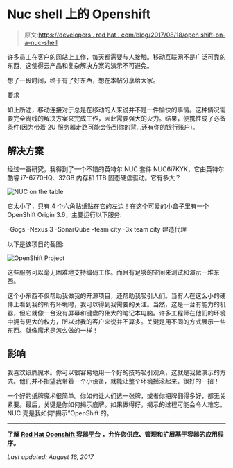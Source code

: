 # Nuc shell 上的 Openshift

> 原文:[https://developers . red hat . com/blog/2017/08/18/open shift-on-a-nuc-shell](https://developers.redhat.com/blog/2017/08/18/openshift-on-a-nuc-shell)

许多员工在客户的网站上工作，每天都需要与人接触。移动互联网不是广泛可靠的东西，这使得云产品和复杂解决方案的演示不可避免。

想了一段时间，终于有了好东西，想在本帖分享给大家。

要求

如上所述，移动连接对于总是在移动的人来说并不是一件愉快的事情。这种情况需要完全离线的解决方案来完成工作，因此需要强大的火力。结果，便携性成了必备条件(因为带着 2U 服务器走路可能会伤到你的背...还有你的银行账户)。

## 解决方案

经过一番研究，我得到了一个不错的英特尔 NUC 套件 NUC6i7KYK，它由英特尔酷睿 i7-6770HQ、32GB 内存和 1TB 固态硬盘驱动。它有多大？

![NUC on the table](../Images/574d4a4f43199bf130c3b2cb68c0ac34.png)

它太小了，只有 4 个六角贴纸贴在它的左边！在这个可爱的小盒子里有一个 OpenShift Origin 3.6，主要运行以下服务:

-Gogs
-Nexus 3
-SonarQube
-team city
-3x team city 建造代理

以下是该项目的截图:

![OpenShift Project](../Images/0973172e605ecdc8d8327ec13341f9ad.png)

这些服务可以毫无困难地支持编码工作。而且有足够的空间来测试和演示一堆东西。

这个小东西不仅帮助我做我的开源项目，还帮助我吸引人们。当有人在这么小的硬件上看到我的所有环境时，我可以得到我需要的关注。当然，这是一台有能力的机器，但它就像一台没有屏幕和键盘的伟大的笔记本电脑。许多工程师在他们的环境中拥有更大的权力，所以对我的客户来说并不算多。关键是用不同的方式展示一些东西。就像魔术是怎么做的一样！

## 影响

我喜欢纸牌魔术。你可以很容易地用一个好的技巧吸引观众，这就是我做演示的方式。他们并不指望我带着一个小设备，就能让整个环境摇滚起来。很好的一招！

一个好的纸牌魔术很简单。你如何让人们选一张牌，或者你把牌翻得多好，都无关紧要。最后，关键是你如何揭示底牌。如果做得好，揭示的过程可能会令人难忘。NUC 壳是我如何“揭示”OpenShift 的。

* * *

**了解** [**Red Hat Openshift 容器平台**](https://developers.redhat.com/products/openshift/overview/) **，允许您供应、管理和扩展基于容器的应用程序。**

*Last updated: August 16, 2017*